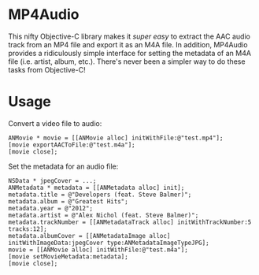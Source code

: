 MP4Audio
========

This nifty Objective-C library makes it *super easy* to extract the AAC audio track from an MP4 file and export it as an M4A file. In addition, MP4Audio provides a ridiculously simple interface for setting the metadata of an M4A file (i.e. artist, album, etc.). There's never been a simpler way to do these tasks from Objective-C!

Usage
=====

Convert a video file to audio:

    ANMovie * movie = [[ANMovie alloc] initWithFile:@"test.mp4"];
    [movie exportAACToFile:@"test.m4a"];
    [movie close];

Set the metadata for an audio file:

    NSData * jpegCover = ...;
    ANMetadata * metadata = [[ANMetadata alloc] init];
    metadata.title = @"Developers (feat. Steve Balmer)";
    metadata.album = @"Greatest Hits";
    metadata.year = @"2012";
    metadata.artist = @"Alex Nichol (feat. Steve Balmer)";
    metadata.trackNumber = [[ANMetadataTrack alloc] initWithTrackNumber:5 tracks:12];
    metadata.albumCover = [[ANMetadataImage alloc] initWithImageData:jpegCover type:ANMetadataImageTypeJPG];
    movie = [[ANMovie alloc] initWithFile:@"test.m4a"];
    [movie setMovieMetadata:metadata];
    [movie close];
